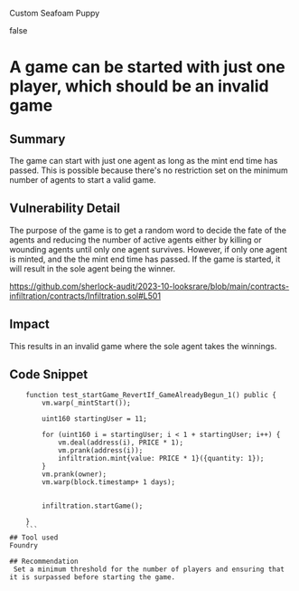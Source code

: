 Custom Seafoam Puppy

false

# A game can be started with just one player, which should be an invalid game
## Summary
The game can start with just one agent as long as the mint end time has passed.
This is possible because there's no restriction set on the minimum number of agents to start a valid game.

## Vulnerability Detail
The purpose of the game is to get a random word to decide the fate of the agents and reducing the number of active agents either by killing or wounding agents until only one agent survives.
However, if only one agent is minted, and the the mint end time has passed. If the game is started, it will result in the sole agent being the winner. 

https://github.com/sherlock-audit/2023-10-looksrare/blob/main/contracts-infiltration/contracts/Infiltration.sol#L501

## Impact
This results in an invalid game where the sole agent takes the winnings. 

## Code Snippet
```POC
    function test_startGame_RevertIf_GameAlreadyBegun_1() public {
        vm.warp(_mintStart());

        uint160 startingUser = 11;

        for (uint160 i = startingUser; i < 1 + startingUser; i++) {
            vm.deal(address(i), PRICE * 1);
            vm.prank(address(i));
            infiltration.mint{value: PRICE * 1}({quantity: 1});
        }
        vm.prank(owner);
        vm.warp(block.timestamp+ 1 days);
   

        infiltration.startGame();

    }
    ```
## Tool used
Foundry

## Recommendation
 Set a minimum threshold for the number of players and ensuring that it is surpassed before starting the game.   
